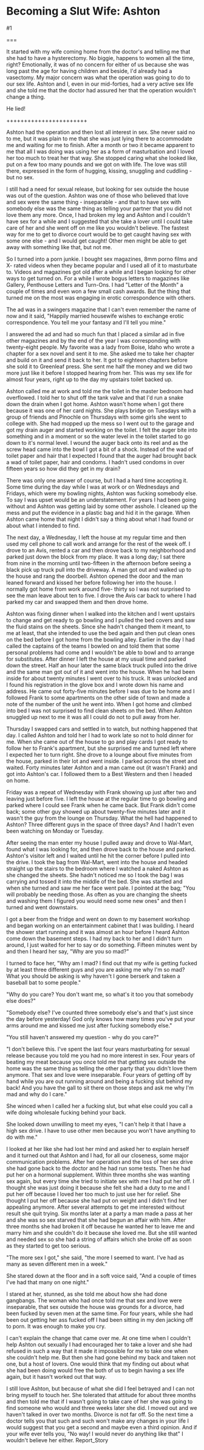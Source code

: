 Becoming a Slut Wife: Ashton
============================
#1 

 

 

===

It started with my wife coming home from the doctor's and telling me that she had to have a hysterectomy. No biggie, happens to women all the time, right? Emotionally, it was of no concern for either of us because she was long past the age for having children and beside, I'd already had a vasectomy. My major concern was what the operation was going to do to our sex life. Ashton and I, even in our mid-forties, had a very active sex life and she told me that the doctor had assured her that the operation wouldn't change a thing. 

 He lied! 

 +++++++++++++++++++++++ 

 Ashton had the operation and then lost all interest in sex. She never said no to me, but it was plain to me that she was just lying there to accommodate me and waiting for me to finish. After a month or two it became apparent to me that all I was doing was using her as a form of masturbation and I loved her too much to treat her that way. She stopped caring what she looked like, put on a few too many pounds and we got on with life. The love was still there, expressed in the form of hugging, kissing, snuggling and cuddling - but no sex. 

 

 I still had a need for sexual release, but looking for sex outside the house was out of the question. Ashton was one of those who believed that love and sex were the same thing - inseparable - and that to have sex with somebody else was the same thing as telling your partner that you did not love them any more. Once, I had broken my leg and Ashton and I couldn't have sex for a while and I suggested that she take a lover until I could take care of her and she went off on me like you wouldn't believe. The fastest way for me to get to divorce court would be to get caught having sex with some one else - and I would get caught! Other men might be able to get away with something like that, but not me. 

 So I turned into a porn junkie. I bought sex magazines, 8mm porno films and X- rated videos when they became popular and I used all of it to masturbate to. Videos and magazines got old after a while and I began looking for other ways to get turned on. For a while I wrote bogus letters to magazines like Gallery, Penthouse Letters and Turn-Ons. I had "Letter of the Month" a couple of times and even won a few small cash awards. But the thing that turned me on the most was engaging in erotic correspondence with others. 

 The ad was in a swingers magazine that I can't even remember the name of now and it said, "Happily married housewife wishes to exchange erotic correspondence. You tell me your fantasy and I'll tell you mine." 

 I answered the ad and had so much fun that I placed a similar ad in five other magazines and by the end of the year I was corresponding with twenty-eight people. My favorite was a lady from Boise, Idaho who wrote a chapter for a sex novel and sent it to me. She asked me to take her chapter and build on it and send it back to her. It got to eighteen chapters before she sold it to Greenleaf press. She sent me half the money and we did two more just like it before I stopped hearing from her. This was my sex life for almost four years, right up to the day my upstairs toilet backed up. 

 Ashton called me at work and told me the toilet in the master bedroom had overflowed. I told her to shut off the tank valve and that I'd run a snake down the drain when I got home. Ashton wasn't home when I got there because it was one of her card nights. She plays bridge on Tuesdays with a group of friends and Pinochle on Thursdays with some girls she went to college with. She had mopped up the mess so I went out to the garage and got my drain auger and started working on the toilet. I felt the auger bite into something and in a moment or so the water level in the toilet started to go down to it's normal level. I wound the auger back onto its reel and as the screw head came into the bowl I got a bit of a shock. Instead of the wad of toilet paper and hair that I expected I found that the auger had brought back a wad of toilet paper, hair and condoms. I hadn't used condoms in over fifteen years so how did they get in my drain? 

 There was only one answer of course, but I had a hard time accepting it. Some time during the day while I was at work or on Wednesdays and Fridays, which were my bowling nights, Ashton was fucking somebody else. To say I was upset would be an understatement. For years I had been going without and Ashton was getting laid by some other asshole. I cleaned up the mess and put the evidence in a plastic bag and hid it in the garage. When Ashton came home that night I didn't say a thing about what I had found or about what I intended to find. 

 The next day, a Wednesday, I left the house at my regular time and then used my cell phone to call work and arrange for the rest of the week off. I drove to an Avis, rented a car and then drove back to my neighborhood and parked just down the block from my place. It was a long day; I sat there from nine in the morning until two-fifteen in the afternoon before seeing a black pick up truck pull into the driveway. A man got out and walked up to the house and rang the doorbell. Ashton opened the door and the man leaned forward and kissed her before following her into the house. I normally got home from work around five- thirty so I was not surprised to see the man leave about ten to five. I drove the Avis car back to where I had parked my car and swapped them and then drove home. 

 Ashton was fixing dinner when I walked into the kitchen and I went upstairs to change and get ready to go bowling and I pulled the bed covers and saw the fluid stains on the sheets. Since she hadn't changed them it meant, to me at least, that she intended to use the bed again and then put clean ones on the bed before I got home from the bowling alley. Earlier in the day I had called the captains of the teams I bowled on and told them that some personal problems had come and I wouldn't be able to bowl and to arrange for substitutes. After dinner I left the house at my usual time and parked down the street. Half an hour later the same black truck pulled into the drive and the same man got out of it and went into the house. When he had been inside for about twenty minutes I went over to his truck. It was unlocked and I found his registration in the glove box and I wrote down his name and address. He came out forty-five minutes before I was due to be home and I followed Frank to some apartments on the other side of town and made a note of the number of the unit he went into. When I got home and climbed into bed I was not surprised to find clean sheets on the bed. When Ashton snuggled up next to me it was all I could do not to pull away from her. 

 Thursday I swapped cars and settled in to watch, but nothing happened that day. I called Ashton and told her I had to work late so not to hold dinner for me. When she came out of the house to go and play cards I got ready to follow her to Frank's apartment, but she surprised me and turned left where I expected her to turn right. She drove to a lounge about five minutes from the house, parked in their lot and went inside. I parked across the street and waited. Forty minutes later Ashton and a man came out (it wasn't Frank) and got into Ashton's car. I followed them to a Best Western and then I headed on home. 

 Friday was a repeat of Wednesday with Frank showing up just after two and leaving just before five. I left the house at the regular time to go bowling and parked where I could see Frank when he came back. But Frank didn't come back; some other guy showed up about twenty-five minutes later and it wasn't the guy from the lounge on Thursday. What the hell had happened to Ashton? Three different guys in the space of three days? And I hadn't even been watching on Monday or Tuesday. 

 After seeing the man enter my house I pulled away and drove to Wal-Mart, found what I was looking for, and then drove back to the house and parked. Ashton's visitor left and I waited until he hit the corner before I pulled into the drive. I took the bag from Wal-Mart, went into the house and headed straight up the stairs to the bedroom where I watched a naked Ashton as she changed the sheets. She hadn't noticed me so I took the bag I was carrying and tossed it into the middle of the bed. She was startled and when she turned and saw me her face went pale. I pointed at the bag; "You will probably be needing those. As often as you are changing the sheets and washing them I figured you would need some new ones" and then I turned and went downstairs. 

 I got a beer from the fridge and went on down to my basement workshop and began working on an entertainment cabinet that I was building. I heard the shower start running and it was almost an hour before I heard Ashton come down the basement steps. I had my back to her and I didn't turn around, I just waited for her to say or do something. Fifteen minutes went by and then I heard her say, "Why are you so mad?" 

 I turned to face her, "Why am I mad? I find out that my wife is getting fucked by at least three different guys and you are asking me why I'm so mad? What you should be asking is why haven't I gone berserk and taken a baseball bat to some people." 

 "Why do you care? You don't want me, so what's it too you that somebody else does?" 

 "Somebody else? I've counted three somebody else's and that's just since the day before yesterday! God only knows how many times you've put your arms around me and kissed me just after fucking somebody else." 

 "You still haven't answered my question - why do you care?" 

 "I don't believe this. I've spent the last four years masturbating for sexual release because you told me you had no more interest in sex. Four years of beating my meat because you once told me that getting sex outside the home was the same thing as telling the other party that you didn't love them anymore. That sex and love were inseparable. Four years of getting off by hand while you are out running around and being a fucking slut behind my back! And you have the gall to sit there on those steps and ask me why I'm mad and why do I care." 

 She winced when I called her a fucking slut, but what else could you call a wife doing wholesale fucking behind your back. 

 She looked down unwilling to meet my eyes, "I can't help it that I have a high sex drive. I have to use other men because you won't have anything to do with me." 

 I looked at her like she had lost her mind and asked her to explain herself and it turned out that Ashton and I had, for all our closeness, some major communication problems. After her operation and the loss of her sex drive she had gone back to the doctor and he had run some tests. Then he had put her on a hormonal supplement. Within three months she was wanting sex again, but every time she tried to initiate sex with me I had put her off. I thought she was just doing it because she felt she had a duty to me and I put her off because I loved her too much to just use her for relief. She thought I put her off because she had put on weight and I didn't find her appealing anymore. After several attempts to get me interested without result she quit trying. Six months later at a party a man made a pass at her and she was so sex starved that she had begun an affair with him. After three months she had broken it off because he wanted her to leave me and marry him and she couldn't do it because she loved me. But she still wanted and needed sex so she had a string of affairs which she broke off as soon as they started to get too serious. 

 "The more sex I got," she said, "the more I seemed to want. I've had as many as seven different men in a week." 

 She stared down at the floor and in a soft voice said, "And a couple of times I've had that many on one night." 

 I stared at her, stunned, as she told me about how she had done gangbangs. The woman who had once told me that sex and love were inseparable, that sex outside the house was grounds for a divorce, had been fucked by seven men at the same time. For four years, while she had been out getting her ass fucked off I had been sitting in my den jacking off to porn. It was enough to make you cry. 

 I can't explain the change that came over me. At one time when I couldn't help Ashton out sexually I had encouraged her to take a lover and she had refused in such a way that it made it impossible for me to take one when she couldn't help me. But then she had gone behind my back and taken not one, but a host of lovers. One would think that my finding out about what she had been doing would free the both of us to begin having a sex life again, but it hasn't worked out that way. 

 I still love Ashton, but because of what she did I feel betrayed and I can not bring myself to touch her. She tolerated that attitude for about three months and then told me that if I wasn't going to take care of her she was going to find someone who would and three weeks later she did. I moved out and we haven't talked in over two months. Divorce is not far off. So the next time a doctor tells you that such and such won't make any changes in your life I would suggest that you get a second and maybe even a third opinion. And if your wife ever tells you, "No way! I would never do anything like that" I wouldn't believe her either. Report_Story 
